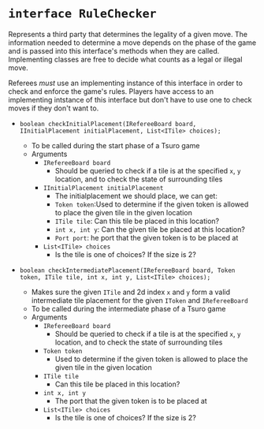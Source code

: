 # `interface RuleChecker`

Represents a third party that determines the legality of a given move.  The information needed to determine a move depends on the phase of the game and is passed into this interface's methods when they are called.  Implementing classes are free to decide what counts as a legal or illegal move.

Referees *must* use an implementing instance of this interface in order to check and enforce the game's rules.  Players have access to an implementing intstance of this interface but don't have to use one to check moves if they don't want to.

- `boolean checkInitialPlacement(IRefereeBoard board, IInitialPlacement initialPlacement, List<ITile> choices);`
    - To be called during the start phase of a Tsuro game
	- Arguments
		- `IRefereeBoard board`
			- Should be queried to check if a tile is at the specified `x`, `y` location, and to check the state of surrounding tiles
		- `IInitialPlacement initialPlacement`
			- The initialplacement we should place, we can get:
			- `Token token`:Used to determine if the given token is allowed to place the given tile in the given location
			- `ITile tile`: Can this tile be placed in this location?
			- `int x, int y`: Can the given tile be placed at this location?
			- `Port port`: he port that the given token is to be placed at
		- `List<ITile> choices`
		    - Is the tile is one of choices? If the size is 2?


- `boolean checkIntermediatePlacement(IRefereeBoard board, Token token, ITile tile, int x, int y, List<ITile> choices);`
    - Makes sure the given `ITile` and 2d index `x` and `y` form a valid intermediate tile placement for the given `IToken` and `IRefereeBoard`
    - To be called during the intermediate phase of a Tsuro game
	- Arguments
		- `IRefereeBoard board`
			- Should be queried to check if a tile is at the specified `x`, `y` location, and to check the state of surrounding tiles
		- `Token token`
			- Used to determine if the given token is allowed to place the given tile in the given location
		- `ITile tile`
			- Can this tile be placed in this location?
		- `int x, int y`
			- The port that the given token is to be placed at
		- `List<ITile> choices`
		    - Is the tile is one of choices? If the size is 2?
		
